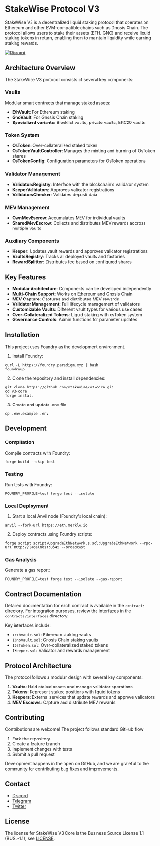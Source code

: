 # StakeWise Protocol V3

StakeWise V3 is a decentralized liquid staking protocol that operates on Ethereum and other EVM-compatible chains such as Gnosis Chain. The protocol allows users to stake their assets (ETH, GNO) and receive liquid staking tokens in return, enabling them to maintain liquidity while earning staking rewards.

[![Discord](https://user-images.githubusercontent.com/7288322/34471967-1df7808a-efbb-11e7-9088-ed0b04151291.png)](https://discord.gg/stakewise)

## Architecture Overview

The StakeWise V3 protocol consists of several key components:

### Vaults

Modular smart contracts that manage staked assets:

- **EthVault**: For Ethereum staking
- **GnoVault**: For Gnosis Chain staking
- **Specialized variants**: Blocklist vaults, private vaults, ERC20 vaults

### Token System

- **OsToken**: Over-collateralized staked token
- **OsTokenVaultController**: Manages the minting and burning of OsToken shares
- **OsTokenConfig**: Configuration parameters for OsToken operations

### Validator Management

- **ValidatorsRegistry**: Interface with the blockchain's validator system
- **KeeperValidators**: Approves validator registrations
- **ValidatorsChecker**: Validates deposit data

### MEV Management

- **OwnMevEscrow**: Accumulates MEV for individual vaults
- **SharedMevEscrow**: Collects and distributes MEV rewards accross multiple vaults

### Auxiliary Components

- **Keeper**: Updates vault rewards and approves validator registrations
- **VaultsRegistry**: Tracks all deployed vaults and factories
- **RewardSplitter**: Distributes fee based on configured shares

## Key Features

- **Modular Architecture**: Components can be developed independently
- **Multi-Chain Support**: Works on Ethereum and Gnosis Chain
- **MEV Capture**: Captures and distributes MEV rewards
- **Validator Management**: Full lifecycle management of validators
- **Customizable Vaults**: Different vault types for various use cases
- **Over-Collateralized Tokens**: Liquid staking with osToken system
- **Governance Controls**: Admin functions for parameter updates

## Installation

This project uses Foundry as the development environment.

1. Install Foundry:

```shell
curl -L https://foundry.paradigm.xyz | bash
foundryup
```

2. Clone the repository and install dependencies:

```shell
git clone https://github.com/stakewise/v3-core.git
cd v3-core
forge install
```

3. Create and update .env file

```shell
cp .env.example .env
```

## Development

### Compilation

Compile contracts with Foundry:

```shell
forge build --skip test
```

### Testing

Run tests with Foundry:

```shell
FOUNDRY_PROFILE=test forge test --isolate
```

### Local Deployment

1. Start a local Anvil node (Foundry's local chain):

```shell
anvil --fork-url https://eth.merkle.io
```

2. Deploy contracts using Foundry scripts:

```shell
forge script script/UpgradeEthNetwork.s.sol:UpgradeEthNetwork --rpc-url http://localhost:8545 --broadcast
```

### Gas Analysis

Generate a gas report:

```shell
FOUNDRY_PROFILE=test forge test --isolate --gas-report
```

## Contract Documentation

Detailed documentation for each contract is available in the `contracts` directory. For integration purposes, review the interfaces in the `contracts/interfaces` directory.

Key interfaces include:

- `IEthVault.sol`: Ethereum staking vaults
- `IGnoVault.sol`: Gnosis Chain staking vaults
- `IOsToken.sol`: Over-collateralized staked tokens
- `IKeeper.sol`: Validator and rewards management

## Protocol Architecture

The protocol follows a modular design with several key components:

1. **Vaults**: Hold staked assets and manage validator operations
2. **Tokens**: Represent staked positions with liquid tokens
3. **Keepers**: External services that update rewards and approve validators
4. **MEV Escrows**: Capture and distribute MEV rewards

## Contributing

Contributions are welcome! The project follows standard GitHub flow:

1. Fork the repository
2. Create a feature branch
3. Implement changes with tests
4. Submit a pull request

Development happens in the open on GitHub, and we are grateful to the community for contributing bug fixes and improvements.

## Contact

- [Discord](https://chat.stakewise.io/)
- [Telegram](https://t.me/stakewise_io)
- [Twitter](https://twitter.com/stakewise_io)

## License

The license for StakeWise V3 Core is the Business Source License 1.1 (BUSL-1.1), see [LICENSE](./LICENSE.md).
